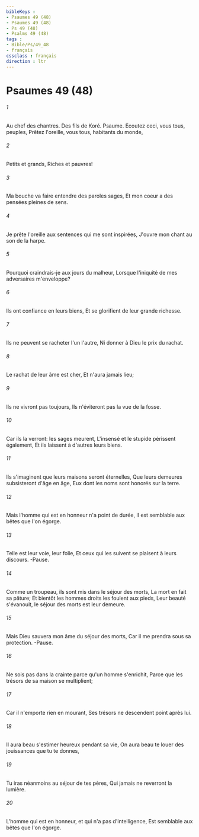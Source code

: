 ```yaml
---
bibleKeys : 
- Psaumes 49 (48)
- Psaumes 49 (48)
- Ps 49 (48)
- Psalms 49 (48)
tags : 
- Bible/Ps/49_48
- français
cssclass : français
direction : ltr
---
```


# Psaumes 49 (48)

###### 1
Au chef des chantres. Des fils de Koré. Psaume. Ecoutez ceci, vous tous, peuples, Prêtez l'oreille, vous tous, habitants du monde,
###### 2
Petits et grands, Riches et pauvres!
###### 3
Ma bouche va faire entendre des paroles sages, Et mon coeur a des pensées pleines de sens.
###### 4
Je prête l'oreille aux sentences qui me sont inspirées, J'ouvre mon chant au son de la harpe.
###### 5
Pourquoi craindrais-je aux jours du malheur, Lorsque l'iniquité de mes adversaires m'enveloppe?
###### 6
Ils ont confiance en leurs biens, Et se glorifient de leur grande richesse.
###### 7
Ils ne peuvent se racheter l'un l'autre, Ni donner à Dieu le prix du rachat.
###### 8
Le rachat de leur âme est cher, Et n'aura jamais lieu;
###### 9
Ils ne vivront pas toujours, Ils n'éviteront pas la vue de la fosse.
###### 10
Car ils la verront: les sages meurent, L'insensé et le stupide périssent également, Et ils laissent à d'autres leurs biens.
###### 11
Ils s'imaginent que leurs maisons seront éternelles, Que leurs demeures subsisteront d'âge en âge, Eux dont les noms sont honorés sur la terre.
###### 12
Mais l'homme qui est en honneur n'a point de durée, Il est semblable aux bêtes que l'on égorge.
###### 13
Telle est leur voie, leur folie, Et ceux qui les suivent se plaisent à leurs discours. -Pause.
###### 14
Comme un troupeau, ils sont mis dans le séjour des morts, La mort en fait sa pâture; Et bientôt les hommes droits les foulent aux pieds, Leur beauté s'évanouit, le séjour des morts est leur demeure.
###### 15
Mais Dieu sauvera mon âme du séjour des morts, Car il me prendra sous sa protection. -Pause.
###### 16
Ne sois pas dans la crainte parce qu'un homme s'enrichit, Parce que les trésors de sa maison se multiplient;
###### 17
Car il n'emporte rien en mourant, Ses trésors ne descendent point après lui.
###### 18
Il aura beau s'estimer heureux pendant sa vie, On aura beau te louer des jouissances que tu te donnes,
###### 19
Tu iras néanmoins au séjour de tes pères, Qui jamais ne reverront la lumière.
###### 20
L'homme qui est en honneur, et qui n'a pas d'intelligence, Est semblable aux bêtes que l'on égorge.
